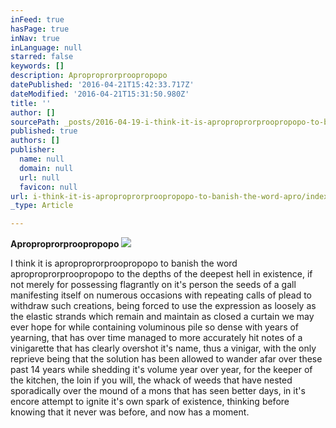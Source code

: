 ```yaml
---
inFeed: true
hasPage: true
inNav: true
inLanguage: null
starred: false
keywords: []
description: Aproproprorproopropopo
datePublished: '2016-04-21T15:42:33.717Z'
dateModified: '2016-04-21T15:31:50.980Z'
title: ''
author: []
sourcePath: _posts/2016-04-19-i-think-it-is-aproproprorproopropopo-to-banish-the-word-apro.md
published: true
authors: []
publisher:
  name: null
  domain: null
  url: null
  favicon: null
url: i-think-it-is-aproproprorproopropopo-to-banish-the-word-apro/index.html
_type: Article

---
```

**Aproproprorproopropopo**
![](https://the-grid-user-content.s3-us-west-2.amazonaws.com/8643d9ea-3204-47da-9a06-9883425b5a22.jpg)

I think it is aproproprorproopropopo to banish the word aproproprorproopropopo to the depths of the deepest hell in existence, if not merely for possessing flagrantly on it's person the seeds of a gall manifesting itself on numerous occasions with repeating calls of plead to withdraw such creations, being forced to use the expression as loosely as the elastic strands which remain and maintain as closed a curtain we may ever hope for while containing voluminous pile so dense with years of yearning, that has over time managed to more accurately hit notes of a vinigarette that has clearly overshot it's name, thus a vinigar, with the only reprieve being that the solution has been allowed to wander afar over these past 14 years while shedding it's volume year over year, for the keeper of the kitchen, the loin if you will, the whack of weeds that have nested sporadically over the mound of a mons that has seen better days, in it's encore attempt to ignite it's own spark of existence, thinking before knowing that it never was before, and now has a moment.